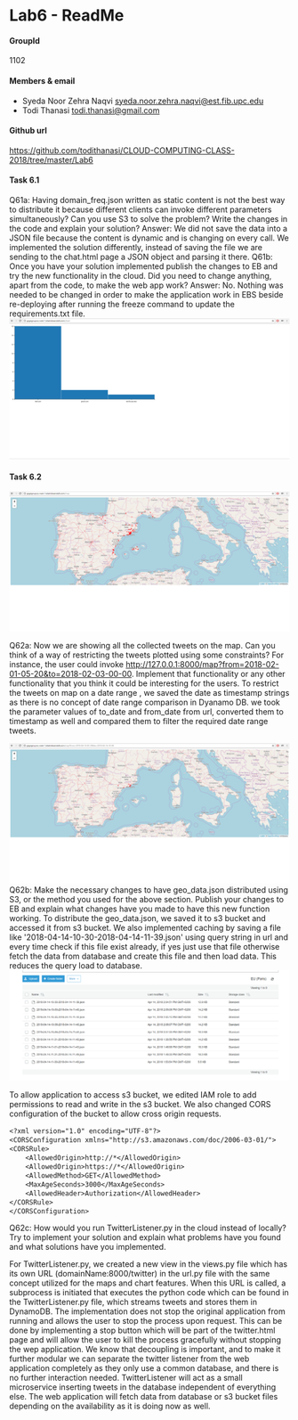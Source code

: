 # Lab6 - ReadMe

#### GroupId
1102

#### Members & email
- Syeda Noor Zehra Naqvi         <syeda.noor.zehra.naqvi@est.fib.upc.edu>
- Todi Thanasi                   <todi.thanasi@gmail.com>
                         
#### Github url
https://github.com/todithanasi/CLOUD-COMPUTING-CLASS-2018/tree/master/Lab6

#### Task 6.1
Q61a: Having domain_freq.json written as static content is not the best way to distribute it because different clients can invoke different parameters simultaneously? Can you use S3 to solve the problem? Write the changes in the code and explain your solution?
Answer: We did not save the data into a JSON file because the content is dynamic and is changing on every call. We implemented the solution differently, instead of saving the file we are sending to the chat.html page a JSON object and parsing it there.
Q61b: Once you have your solution implemented publish the changes to EB and try the new functionality in the cloud. Did you need to change anything, apart from the code, to make the web app work?
Answer: No. Nothing was needed to be changed in order to make the application work in EBS beside re-deploying after running the freeze command to update the requirements.txt file. 
![barChart](screenshots/Task6.1.PNG)


#### Task 6.2
![map](screenshots/Task6.2.a.PNG)

Q62a: Now we are showing all the collected tweets on the map. Can you think of a way of restricting the tweets plotted using some constraints? For instance, the user could invoke http://127.0.0.1:8000/map?from=2018-02-01-05-20&to=2018-02-03-00-00. Implement that functionality or any other functionality that you think it could be interesting for the users.
To restrict the tweets on map on a date range , we saved the date as timestamp strings as there is no concept of date range comparison in Dyanamo DB. we took the parameter values of to_date and from_date from url, converted them to timestamp as well and compared them to filter the required date range tweets.

![](screenshots/Task6.2.b.PNG)
Q62b: Make the necessary changes to have geo_data.json distributed using S3, or the method you used for the above section. Publish your changes to EB and explain what changes have you made to have this new function working.
To distribute the geo_data.json, we saved it to s3 bucket and accessed it from s3 bucket. We also implemented caching by saving a file like '2018-04-14-10-30-2018-04-14-11-39.json' using query string in url and every time check if this file exist already, if yes just use that file otherwise fetch the data from database and create this file and then load data.
This reduces the query load to database. 
![](screenshots/Task6.2.c.PNG)

To allow application to access s3 bucket, we edited IAM role to add permissions to read and write in the s3 bucket. 
We also changed CORS configuration of the bucket to allow cross origin requests.

```
<?xml version="1.0" encoding="UTF-8"?>
<CORSConfiguration xmlns="http://s3.amazonaws.com/doc/2006-03-01/">
<CORSRule>
    <AllowedOrigin>http://*</AllowedOrigin>
    <AllowedOrigin>https://*</AllowedOrigin>
    <AllowedMethod>GET</AllowedMethod>
    <MaxAgeSeconds>3000</MaxAgeSeconds>
    <AllowedHeader>Authorization</AllowedHeader>
</CORSRule>
</CORSConfiguration>
```

Q62c: How would you run TwitterListener.py in the cloud instead of locally? Try to implement your solution and explain what problems have you found and what solutions have you implemented.

For TwitterListener.py, we created a new view in the views.py file which has its own URL (domainName:8000/twitter) in the url.py file with the same concept utilized for the maps and chart features. When this URL is called, a subprocess is initiated that executes the python code which can be found in the TwitterListener.py file, which streams tweets and stores them in DynamoDB. The implementation does not stop the original application from running and allows the user to stop the process upon request. This can be done by implementing a stop button which will be part of the twitter.html page and will allow the user to kill the process gracefully without stopping the wep application.
We know that decoupling is important, and to make it further modular we can separate the twitter listener from the web application completely as they only use a common database, and there is no further interaction needed. TwitterListener will act as a small microservice inserting tweets in the database independent of everything else. The web application will fetch data from database or s3 bucket files depending on the availability as it is doing now as well. 
